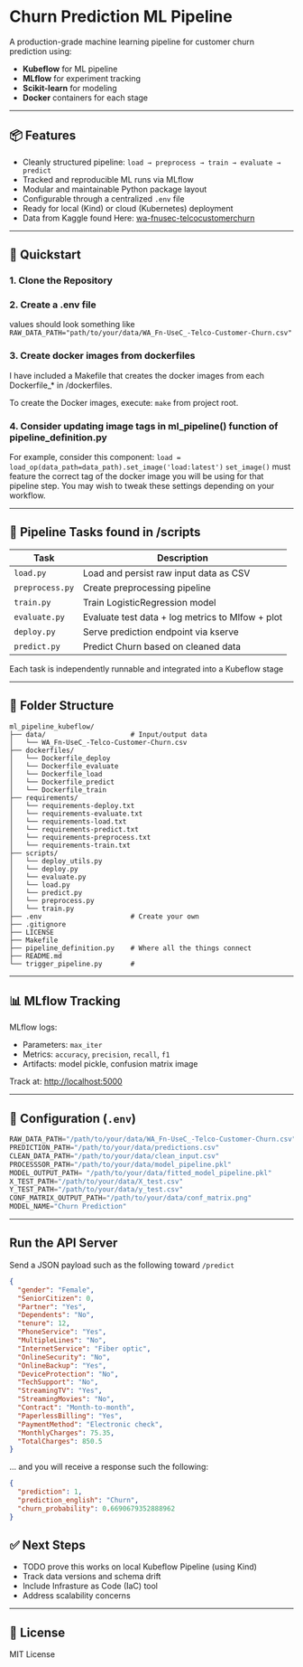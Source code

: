 # Churn Prediction ML Pipeline

A production-grade machine learning pipeline for customer churn prediction using:

- **Kubeflow** for ML pipeline
- **MLflow** for experiment tracking
- **Scikit-learn** for modeling
- **Docker** containers for each stage

---

## 📦 Features

- Cleanly structured pipeline: `load → preprocess → train → evaluate → predict`
- Tracked and reproducible ML runs via MLflow
- Modular and maintainable Python package layout
- Configurable through a centralized `.env` file
- Ready for local (Kind) or cloud (Kubernetes) deployment
- Data from Kaggle found Here: [wa-fnusec-telcocustomerchurn](https://www.kaggle.com/datasets/palashfendarkar/wa-fnusec-telcocustomerchurn)

---

## 🚀 Quickstart

### 1. Clone the Repository

### 2. Create a .env file

values should look something like
`RAW_DATA_PATH="path/to/your/data/WA_Fn-UseC_-Telco-Customer-Churn.csv"`

### 3. Create docker images from dockerfiles

I have included a Makefile that creates the docker images from each Dockerfile_* in /dockerfiles. 

To create the Docker images, execute: `make` from project root.

### 4. Consider updating image tags in ml_pipeline() function of pipeline_definition.py

For example, consider this component: `load = load_op(data_path=data_path).set_image('load:latest')`
`set_image()` must feature the correct tag of the docker image you will be using for that pipeline step. You may wish to
tweak these settings depending on your workflow.

---

## 🧠 Pipeline Tasks found in /scripts

| Task            | Description                                      |
|-----------------|--------------------------------------------------|
| `load.py`       | Load and persist raw input data as CSV           |
| `preprocess.py` | Create preprocessing pipeline                    |
| `train.py`      | Train LogisticRegression model                   |
| `evaluate.py`   | Evaluate test data + log metrics to Mlfow + plot |
| `deploy.py`     | Serve prediction endpoint via kserve             |
| `predict.py`    | Predict Churn based on cleaned data              |

Each task is independently runnable and integrated into a Kubeflow stage

---

## 📁 Folder Structure

```
ml_pipeline_kubeflow/
├── data/                     # Input/output data
│   └── WA_Fn-UseC_-Telco-Customer-Churn.csv
├── dockerfiles/
│   └── Dockerfile_deploy
│   └── Dockerfile_evaluate
│   └── Dockerfile_load
│   └── Dockerfile_predict
│   └── Dockerfile_train
├── requirements/
│   └── requirements-deploy.txt
│   └── requirements-evaluate.txt
│   └── requirements-load.txt
│   └── requirements-predict.txt
│   └── requirements-preprocess.txt
│   └── requirements-train.txt
├── scripts/
│   └── deploy_utils.py
│   └── deploy.py
│   └── evaluate.py
│   └── load.py
│   └── predict.py
│   └── preprocess.py
│   └── train.py
├── .env                      # Create your own
├── .gitignore
├── LICENSE
├── Makefile
├── pipeline_definition.py    # Where all the things connect
├── README.md
└── trigger_pipeline.py       # 
```

---

## 📊 MLflow Tracking

MLflow logs:

- Parameters: `max_iter`
- Metrics: `accuracy`, `precision`, `recall`, `f1`
- Artifacts: model pickle, confusion matrix image

Track at: [http://localhost:5000](http://localhost:5000)

---

## 🧬 Configuration (`.env`)

```python
RAW_DATA_PATH="/path/to/your/data/WA_Fn-UseC_-Telco-Customer-Churn.csv"
PREDICTION_PATH="/path/to/your/data/predictions.csv"
CLEAN_DATA_PATH="/path/to/your/data/clean_input.csv"
PROCESSSOR_PATH="/path/to/your/data/model_pipeline.pkl"
MODEL_OUTPUT_PATH= "/path/to/your/data/fitted_model_pipeline.pkl"
X_TEST_PATH="/path/to/your/data/X_test.csv"
Y_TEST_PATH="/path/to/your/data/y_test.csv"
CONF_MATRIX_OUTPUT_PATH="/path/to/your/data/conf_matrix.png"
MODEL_NAME="Churn Prediction"
```

---

## Run the API Server

Send a JSON payload such as the following toward  ```/predict```

```JSON
{
  "gender": "Female",
  "SeniorCitizen": 0,
  "Partner": "Yes",
  "Dependents": "No",
  "tenure": 12,
  "PhoneService": "Yes",
  "MultipleLines": "No",
  "InternetService": "Fiber optic",
  "OnlineSecurity": "No",
  "OnlineBackup": "Yes",
  "DeviceProtection": "No",
  "TechSupport": "No",
  "StreamingTV": "Yes",
  "StreamingMovies": "No",
  "Contract": "Month-to-month",
  "PaperlessBilling": "Yes",
  "PaymentMethod": "Electronic check",
  "MonthlyCharges": 75.35,
  "TotalCharges": 850.5
}
```

... and you will receive a response such the following:

```JSON
{
  "prediction": 1,
  "prediction_english": "Churn",
  "churn_probability": 0.6690679352888962
}
```


## ✅ Next Steps

- TODO prove this works on local Kubeflow Pipeline (using Kind)
- Track data versions and schema drift
- Include Infrasture as Code (IaC) tool
- Address scalability concerns

---

## 🧾 License

MIT License
